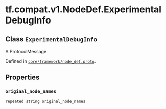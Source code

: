 <div itemscope itemtype="http://developers.google.com/ReferenceObject">
<meta itemprop="name" content="tf.compat.v1.NodeDef.ExperimentalDebugInfo" />
<meta itemprop="path" content="Stable" />
<meta itemprop="property" content="original_node_names"/>
</div>

# tf.compat.v1.NodeDef.ExperimentalDebugInfo

## Class `ExperimentalDebugInfo`

A ProtocolMessage





Defined in [`core/framework/node_def.proto`](/code/stable/tensorflow/core/framework/node_def.proto).

<!-- Placeholder for "Used in" -->


## Properties

<h3 id="original_node_names"><code>original_node_names</code></h3>

`repeated string original_node_names`




